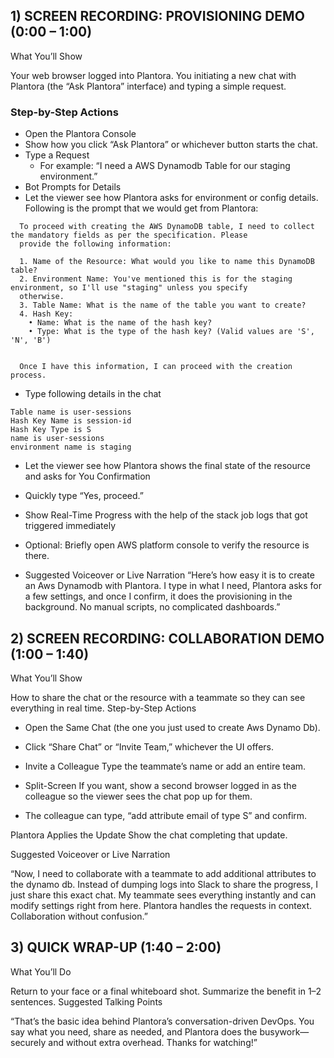 ## 1) SCREEN RECORDING: PROVISIONING DEMO (0:00 – 1:00)
   What You’ll Show

Your web browser logged into Plantora.
You initiating a new chat with Plantora (the “Ask Plantora” interface) and typing a simple request.

### Step-by-Step Actions

* Open the Plantora Console
* Show how you click “Ask Plantora” or whichever button starts the chat.
* Type a Request 
  * For example: “I need a AWS Dynamodb Table for our staging environment.”
* Bot Prompts for Details
* Let the viewer see how Plantora asks for environment or config details.
  Following is the prompt that we would get from Plantora:
```
  To proceed with creating the AWS DynamoDB table, I need to collect the mandatory fields as per the specification. Please
  provide the following information:

  1. Name of the Resource: What would you like to name this DynamoDB table?
  2. Environment Name: You've mentioned this is for the staging environment, so I'll use "staging" unless you specify
  otherwise.
  3. Table Name: What is the name of the table you want to create?
  4. Hash Key:
    • Name: What is the name of the hash key?
    • Type: What is the type of the hash key? (Valid values are 'S', 'N', 'B')


  Once I have this information, I can proceed with the creation process.
```
* Type following details in the chat
```text
Table name is user-sessions
Hash Key Name is session-id
Hash Key Type is S
name is user-sessions
environment name is staging
```
* Let the viewer see how Plantora shows the final state of the resource and asks for You Confirmation
* Quickly type “Yes, proceed.”
* Show Real-Time Progress with the help of the stack job logs that got triggered immediately

* Optional: Briefly open AWS platform console to verify the resource is there.

* Suggested Voiceover or Live Narration 
  “Here’s how easy it is to create an Aws Dynamodb with Plantora. I type in what I need, Plantora asks for a few settings, and once I confirm, it does the provisioning in the background. No manual scripts, no complicated dashboards.”

## 2) SCREEN RECORDING: COLLABORATION DEMO (1:00 – 1:40)
   What You’ll Show

How to share the chat or the resource with a teammate so they can see everything in real time.
Step-by-Step Actions

* Open the Same Chat (the one you just used to create Aws Dynamo Db).
* Click “Share Chat” or “Invite Team,” whichever the UI offers.
* Invite a Colleague
  Type the teammate’s name or add an entire team.

* Split-Screen 
  If you want, show a second browser logged in as the colleague so the viewer sees the chat pop up for them.

* The colleague can type, “add attribute email of type S” and confirm.

Plantora Applies the Update
Show the chat completing that update.

Suggested Voiceover or Live Narration

“Now, I need to collaborate with a teammate to add additional attributes to the dynamo db. Instead of dumping logs into Slack to share the progress, I just share this exact chat. My teammate sees everything instantly and can modify settings right from here. Plantora handles the requests in context. Collaboration without confusion.”

## 3) QUICK WRAP-UP (1:40 – 2:00)
   What You’ll Do

Return to your face or a final whiteboard shot.
Summarize the benefit in 1–2 sentences.
Suggested Talking Points

“That’s the basic idea behind Plantora’s conversation-driven DevOps. You say what you need, share as needed, and Plantora does the busywork—securely and without extra overhead.
Thanks for watching!”

